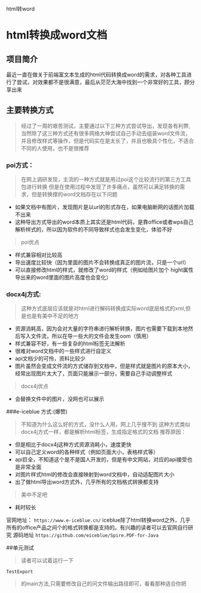 html转word
<h1>html转换成word文档</h1>

## 项目简介

最近一直在做关于前端富文本生成的html代码转换成word的需求，对各种工具进行了尝试，对效果都不是很满意，最后从茫茫大海中找到一个非常好的工具，顾分享出来

## 主要转换方式
>经过了一周的艰苦测试，主要通过以下三种方式尝试导出，发现各有利弊,当然除了这三种方式还有很多网络大神尝试自己手动去组装word文件流，并且修改样式等操作，但是代码实在是太长了，并且也极具个性化，不适合不同的人使用，也不是很推荐

### poi方式：
>在网上调研发现，主流的一种方式就是用过poi这个比较流行的第三方工具包进行转换
但是在使用过程中发现了许多痛点，虽然可以满足转换的需求，但是转换撑的word文档存在以下问题
  - 如果文档中有图片，发现图片是以url的形式存在，如果电脑断网的话图片加载不出来
  - 这种导出方式导出的word本质上其实还是html代码，是靠office或者wps自己解析样式的，所以因为软件的不同导致样式也会发生变化，体验不好
>poi优点
 - 样式兼容相对比较高
 - 导出速度比较快（因为里面的图片不会转换成真正的图片流，只是一个url）
 - 可以直接修改html的样式，就修改了word的样式（例如给图片加个 hight属性 导出来的word里面的图片高度也会变化）

### docx4j方式:
>这种方式底层应该就是对html进行解码转换成实际word底层格式的xml,但是也是有美中不足的地方
 - 资源消耗高，因为会对大量的字符串进行解析转换，图片也需要下载到本地然后写入文件流，所以在导一些大的文件会发生oom（慎用）
 - 样式兼容不好，有一些复杂的html标签无法解析
 - 很难对word文档中的一些样式进行自定义
 - api文档少的可怜，资料比较少
 - 图片虽然会变成文件流的方式储存到文档中，但是样式就是图片的原本大小，经常出现图片太大了，页面只能展示一部分，需要自己手动调整样式
>docx4j优点
 - 会替换文件中的图片，没网也可以展示

###e-iceblue 方式:(爆赞)
>不知道为什么这么好的方式，没什么人用，网上几乎搜不到
> 这种方式类似docx4j方式一样，都是解析html标签，生成指定格式的文档 推荐原因：
 - 但是相比于docx4j这种方式资源消耗小，速度更快
 - 可以自己定义word的各种样式（例如页面大小，表格样式等）
 - api巨全，不知道这个是不是国人开发的，但是有中文网站，对应的api接受也是非常全面
 - 对图片样式html的修改会直接映射到word文档中，自动适配图片大小
 - 出了做html导出word方式外，几乎所有的文档格式转换都支持

>美中不足吧
 - 耗时较长

官网地址：
`https://www.e-iceblue.cn/`
iceblue除了html转换word之外，几乎所有的office产品之间个的格式转换都是支持的。有兴趣的读者可以去官网自行研究
源码地址
`https://github.com/eiceblue/Spire.PDF-for-Java`

##单元测试
>读者可以试着运行一下

`TestExport`

>的main方法,只需要修改自己的问文件输出路径即可，看看那种适合你把
